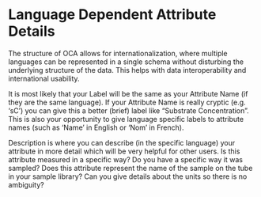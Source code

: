 # Language Dependent Attribute Details

The structure of OCA allows for internationalization, where multiple languages can be represented in a single schema without disturbing the underlying structure of the data. This helps with data interoperability and international usability.

It is most likely that your Label will be the same as your Attribute Name (if they are the same language). If your Attribute Name is really cryptic (e.g. ‘sC’) you can give this a better (brief) label like “Substrate Concentration”. This is also your opportunity to give language specific labels to attribute names (such as ‘Name’ in English or ‘Nom’ in French).

Description is where you can describe (in the specific language) your attribute in more detail which will be very helpful for other users. Is this attribute measured in a specific way? Do you have a specific way it was sampled? Does this attribute represent the name of the sample on the tube in your sample library? Can you give details about the units so there is no ambiguity?
